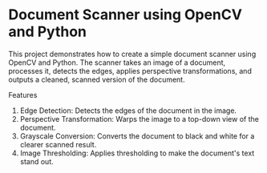 # Document Scanner using OpenCV and Python
This project demonstrates how to create a simple document scanner using OpenCV and Python. The scanner takes an image of a document, processes it, detects the edges, applies perspective transformations, and outputs a cleaned, scanned version of the document.

Features
1. Edge Detection: Detects the edges of the document in the image.
2. Perspective Transformation: Warps the image to a top-down view of the document.
3. Grayscale Conversion: Converts the document to black and white for a clearer scanned result.
4. Image Thresholding: Applies thresholding to make the document's text stand out.
